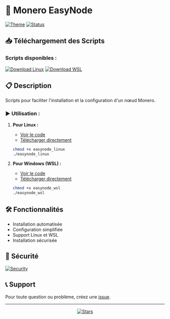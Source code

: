 # 🚀 Monero EasyNode

[![Theme](https://img.shields.io/badge/Theme-Orange-orange?style=for-the-badge)](https://github.com/kerlannXmr/Monero_EasyNode)
[![Status](https://img.shields.io/badge/Status-Active-orange?style=for-the-badge)](https://github.com/kerlannXmr/Monero_EasyNode)

## 📥 Téléchargement des Scripts

### Scripts disponibles :

[![Download Linux](https://img.shields.io/badge/Download-EasyNode_Linux-orange?style=for-the-badge&logo=linux)](https://github.com/kerlannXmr/Monero_EasyNode/raw/main/easynode_linux)
[![Download WSL](https://img.shields.io/badge/Download-EasyNode_WSL-orange?style=for-the-badge&logo=windows)](https://github.com/kerlannXmr/Monero_EasyNode/raw/main/easynode_wsl)

## 📋 Description

Scripts pour faciliter l'installation et la configuration d'un nœud Monero.

### ▶️ Utilisation :

1. **Pour Linux :**
   - [Voir le code](https://github.com/kerlannXmr/Monero_EasyNode/blob/main/easynode_linux)
   - [Télécharger directement](https://github.com/kerlannXmr/Monero_EasyNode/raw/main/easynode_linux)
   ```bash
   chmod +x easynode_linux
   ./easynode_linux
   ```

2. **Pour Windows (WSL) :**
   - [Voir le code](https://github.com/kerlannXmr/Monero_EasyNode/blob/main/easynode_wsl)
   - [Télécharger directement](https://github.com/kerlannXmr/Monero_EasyNode/raw/main/easynode_wsl)
   ```bash
   chmod +x easynode_wsl
   ./easynode_wsl
   ```

## 🛠️ Fonctionnalités

- Installation automatisée
- Configuration simplifiée
- Support Linux et WSL
- Installation sécurisée

## 🔑 Sécurité

[![Security](https://img.shields.io/badge/Security-Verified-orange?style=for-the-badge)](https://github.com/kerlannXmr/Monero_EasyNode)

## 📞 Support

Pour toute question ou problème, créez une [issue](https://github.com/kerlannXmr/Monero_EasyNode/issues).

---
<div align="center">

[![Stars](https://img.shields.io/github/stars/kerlannXmr/Monero_EasyNode?style=social)](https://github.com/kerlannXmr/Monero_EasyNode)

</div>
